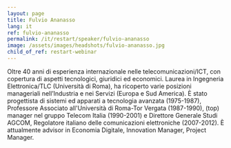 ```yaml
---
layout: page
title: Fulvio Ananasso
lang: it
ref: fulvio-ananasso
permalink: /it/restart/speaker/fulvio-ananasso
image: /assets/images/headshots/fulvio-ananasso.jpg
child_of_ref: restart-webinar
---
```


Oltre 40 anni di esperienza internazionale nelle telecomunicazioni/ICT, con
copertura di aspetti tecnologici, giuridici ed economici. Laurea in Ingegneria
Elettronica/TLC (Università di Roma), ha ricoperto varie posizioni manageriali
nell’Industria e nei Servizi (Europa e Sud America). È stato progettista di
sistemi ed apparati a tecnologia avanzata (1975-1987), Professore Associato
all'Università di Roma-Tor Vergata (1987-1990), (top) manager nel gruppo
Telecom Italia (1990-2001) e Direttore Generale Studi AGCOM, Regolatore
italiano delle comunicazioni elettroniche (2007-2012). È attualmente advisor in
Economia Digitale, Innovation Manager, Project Manager.
